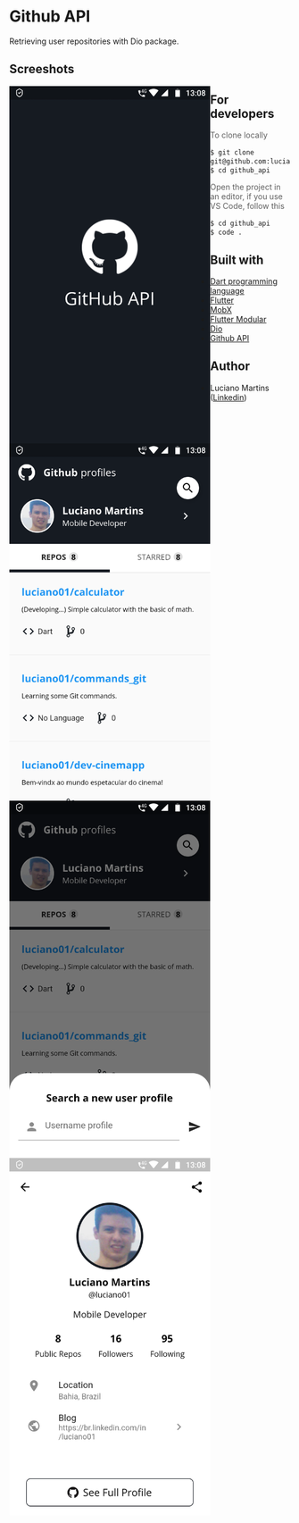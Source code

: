 # Github API
Retrieving user repositories with Dio package.

## Screeshots
<img align="left" width="360" height="640" src="https://github.com/luciano01/github_api/blob/master/assets/screenshots/Launch.png">  <img align="left" width="360" height="640" src="https://github.com/luciano01/github_api/blob/master/assets/screenshots/Start.png">  <img align="left" width="360" height="640" src="https://github.com/luciano01/github_api/blob/master/assets/screenshots/Search.png">  <img align="left" width="360" height="640" src="https://github.com/luciano01/github_api/blob/master/assets/screenshots/Details.png"> 

## For developers
> To clone locally
```
$ git clone git@github.com:luciano01/github_api.git
$ cd github_api
```
> Open the project in an editor, if you use VS Code, follow this
```
$ cd github_api
$ code .
```

## Built with
- [Dart programming language](https://dart.dev/)
- [Flutter](https://flutter.dev/)
- [MobX](https://pub.dev/packages/mobx)
- [Flutter Modular](https://pub.dev/packages/flutter_modular)
- [Dio](https://pub.dev/packages/dio)
- [Github API](https://docs.github.com/en/rest)

## Author
* Luciano Martins ([Linkedin](https://br.linkedin.com/in/luciano01))
